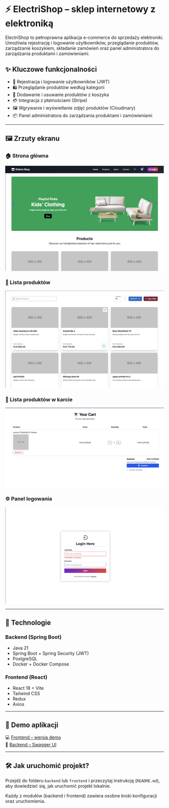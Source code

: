# ⚡ ElectriShop – sklep internetowy z elektroniką

ElectriShop to pełnoprawna aplikacja e-commerce do sprzedaży elektroniki. Umożliwia rejestrację i logowanie użytkowników, przeglądanie produktów, zarządzanie koszykiem, składanie zamówień oraz panel administratora do zarządzania produktami i zamówieniami.

## ✨ Kluczowe funkcjonalności

- 🔐 Rejestracja i logowanie użytkowników (JWT)
- 🛍️ Przeglądanie produktów według kategorii
- 🧺 Dodawanie i usuwanie produktów z koszyka
- 💳 Integracja z płatnościami (Stripe)
- 🖼️ Wgrywanie i wyświetlanie zdjęć produktów (Cloudinary)
- 📦 Panel administratora do zarządzania produktami i zamówieniami

---

## 🖼️ Zrzuty ekranu

### 🏠 Strona główna

![Strona główna](./screenshots/home.png)

### 🛒 Lista produktów

![Produkty](./screenshots/products.png)

### 🛒 Lista produktów w karcie 

![Koszyk](./screenshots/cart.png)

### ⚙️ Panel logowania

![Panel administratora](./screenshots/login.png)

---

## 🔧 Technologie

### Backend (Spring Boot)
- Java 21
- Spring Boot + Spring Security (JWT)
- PostgreSQL
- Docker + Docker Compose

### Frontend (React)
- React 18 + Vite
- Tailwind CSS
- Redux
- Axios

---

## 🚀 Demo aplikacji

💻 [Frontend – wersja demo](https://twoj-link-do-frontendu.com)  
🔧 [Backend – Swagger UI](https://twoj-link-do-backendu.com/swagger-ui/index.html)

---

## 🛠️ Jak uruchomić projekt?

Przejdź do folderu `backend` lub `frontend` i przeczytaj instrukcję (`README.md`), aby dowiedzieć się, jak uruchomić projekt lokalnie.

Każdy z modułów (backend i frontend) zawiera osobne kroki konfiguracji oraz uruchomienia.

